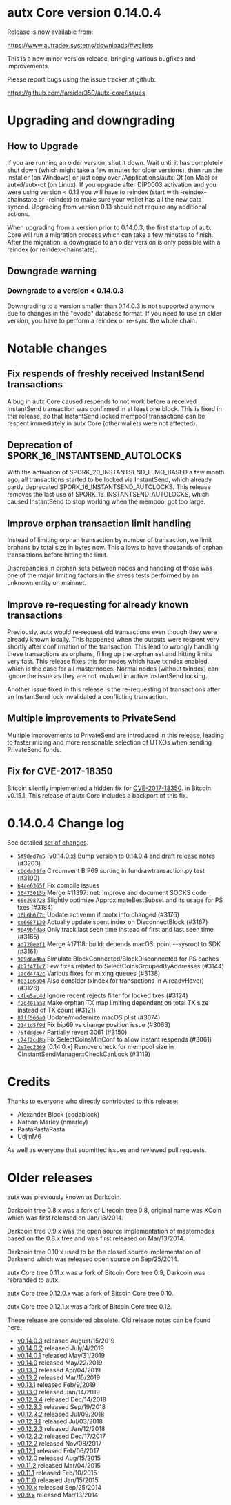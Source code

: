 autx Core version 0.14.0.4
==========================

Release is now available from:

  <https://www.autradex.systems/downloads/#wallets>

This is a new minor version release, bringing various bugfixes and improvements.

Please report bugs using the issue tracker at github:

  <https://github.com/farsider350/autx-core/issues>


Upgrading and downgrading
=========================

How to Upgrade
--------------

If you are running an older version, shut it down. Wait until it has completely
shut down (which might take a few minutes for older versions), then run the
installer (on Windows) or just copy over /Applications/autx-Qt (on Mac) or
autxd/autx-qt (on Linux). If you upgrade after DIP0003 activation and you were
using version < 0.13 you will have to reindex (start with -reindex-chainstate
or -reindex) to make sure your wallet has all the new data synced. Upgrading from
version 0.13 should not require any additional actions.

When upgrading from a version prior to 0.14.0.3, the
first startup of autx Core will run a migration process which can take a few minutes
to finish. After the migration, a downgrade to an older version is only possible with
a reindex (or reindex-chainstate).

Downgrade warning
-----------------

### Downgrade to a version < 0.14.0.3

Downgrading to a version smaller than 0.14.0.3 is not supported anymore due to changes
in the "evodb" database format. If you need to use an older version, you have to perform
a reindex or re-sync the whole chain.

Notable changes
===============

Fix respends of freshly received InstantSend transactions
---------------------------------------------------------

A bug in autx Core caused respends to not work before a received InstantSend transaction was confirmed in at least
one block. This is fixed in this release, so that InstantSend locked mempool transactions can be
respent immediately in autx Core (other wallets were not affected).

Deprecation of SPORK_16_INSTANTSEND_AUTOLOCKS
---------------------------------------------

With the activation of SPORK_20_INSTANTSEND_LLMQ_BASED a few month ago, all transactions started to be locked via
InstantSend, which already partly deprecated SPORK_16_INSTANTSEND_AUTOLOCKS. This release removes the last use
of SPORK_16_INSTANTSEND_AUTOLOCKS, which caused InstantSend to stop working when the mempool got too large.

Improve orphan transaction limit handling
-----------------------------------------

Instead of limiting orphan transaction by number of transaction, we limit orphans by total size in bytes
now. This allows to have thousands of orphan transactions before hitting the limit.

Discrepancies in orphan sets between nodes and handling of those was one of the major limiting factors in
the stress tests performed by an unknown entity on mainnet.

Improve re-requesting for already known transactions
----------------------------------------------------

Previously, autx would re-request old transactions even though they were already known locally. This
happened when the outputs were respent very shortly after confirmation of the transaction. This lead to
wrongly handling these transactions as orphans, filling up the orphan set and hitting limits very fast.
This release fixes this for nodes which have txindex enabled, which is the case for all masternodes. Normal
nodes (without txindex) can ignore the issue as they are not involved in active InstantSend locking.

Another issue fixed in this release is the re-requesting of transactions after an InstantSend lock invalidated
a conflicting transaction.

Multiple improvements to PrivateSend
------------------------------------

Multiple improvements to PrivateSend are introduced in this release, leading to faster mixing and more
reasonable selection of UTXOs when sending PrivateSend funds.

Fix for CVE-2017-18350
----------------------

Bitcoin silently implemented a hidden fix for [CVE-2017-18350](https://lists.linuxfoundation.org/pipermail/bitcoin-dev/2019-November/017453.html).
in Bitcoin v0.15.1. This release of autx Core includes a backport of this fix.


0.14.0.4 Change log
===================

See detailed [set of changes](https://github.com/farsider350/autx-core/compare/v0.14.0.3...autxpay:v0.14.0.4).

- [`5f98ed7a5`](https://github.com/farsider350/autx-core/commit/5f98ed7a5) [v0.14.0.x] Bump version to 0.14.0.4 and draft release notes (#3203)
- [`c0dda38fe`](https://github.com/farsider350/autx-core/commit/c0dda38fe) Circumvent BIP69 sorting in fundrawtransaction.py test (#3100)
- [`64ae6365f`](https://github.com/farsider350/autx-core/commit/64ae6365f) Fix compile issues
- [`36473015b`](https://github.com/farsider350/autx-core/commit/36473015b) Merge #11397: net: Improve and document SOCKS code
- [`66e298728`](https://github.com/farsider350/autx-core/commit/66e298728) Slightly optimize ApproximateBestSubset and its usage for PS txes (#3184)
- [`16b6b6f7c`](https://github.com/farsider350/autx-core/commit/16b6b6f7c) Update activemn if protx info changed (#3176)
- [`ce6687130`](https://github.com/farsider350/autx-core/commit/ce6687130) Actually update spent index on DisconnectBlock (#3167)
- [`9b49bfda8`](https://github.com/farsider350/autx-core/commit/9b49bfda8) Only track last seen time instead of first and last seen time (#3165)
- [`ad720eef1`](https://github.com/farsider350/autx-core/commit/ad720eef1) Merge #17118: build: depends macOS: point --sysroot to SDK (#3161)
- [`909d6a4ba`](https://github.com/farsider350/autx-core/commit/909d6a4ba) Simulate BlockConnected/BlockDisconnected for PS caches
- [`db7f471c7`](https://github.com/farsider350/autx-core/commit/db7f471c7) Few fixes related to SelectCoinsGroupedByAddresses (#3144)
- [`1acd4742c`](https://github.com/farsider350/autx-core/commit/1acd4742c) Various fixes for mixing queues (#3138)
- [`0031d6b04`](https://github.com/farsider350/autx-core/commit/0031d6b04) Also consider txindex for transactions in AlreadyHave() (#3126)
- [`c4be5ac4d`](https://github.com/farsider350/autx-core/commit/c4be5ac4d) Ignore recent rejects filter for locked txes (#3124)
- [`f2d401aa8`](https://github.com/farsider350/autx-core/commit/f2d401aa8) Make orphan TX map limiting dependent on total TX size instead of TX count (#3121)
- [`87ff566a0`](https://github.com/farsider350/autx-core/commit/87ff566a0) Update/modernize macOS plist (#3074)
- [`2141d5f9d`](https://github.com/farsider350/autx-core/commit/2141d5f9d) Fix bip69 vs change position issue (#3063)
- [`75fddde67`](https://github.com/farsider350/autx-core/commit/75fddde67) Partially revert 3061 (#3150)
- [`c74f2cd8b`](https://github.com/farsider350/autx-core/commit/c74f2cd8b) Fix SelectCoinsMinConf to allow instant respends (#3061)
- [`2e7ec2369`](https://github.com/farsider350/autx-core/commit/2e7ec2369) [0.14.0.x] Remove check for mempool size in CInstantSendManager::CheckCanLock (#3119)

Credits
=======

Thanks to everyone who directly contributed to this release:

- Alexander Block (codablock)
- Nathan Marley (nmarley)
- PastaPastaPasta
- UdjinM6

As well as everyone that submitted issues and reviewed pull requests.

Older releases
==============

autx was previously known as Darkcoin.

Darkcoin tree 0.8.x was a fork of Litecoin tree 0.8, original name was XCoin
which was first released on Jan/18/2014.

Darkcoin tree 0.9.x was the open source implementation of masternodes based on
the 0.8.x tree and was first released on Mar/13/2014.

Darkcoin tree 0.10.x used to be the closed source implementation of Darksend
which was released open source on Sep/25/2014.

autx Core tree 0.11.x was a fork of Bitcoin Core tree 0.9,
Darkcoin was rebranded to autx.

autx Core tree 0.12.0.x was a fork of Bitcoin Core tree 0.10.

autx Core tree 0.12.1.x was a fork of Bitcoin Core tree 0.12.

These release are considered obsolete. Old release notes can be found here:

- [v0.14.0.3](https://github.com/farsider350/autx-core/blob/master/doc/release-notes/autx/release-notes-0.14.0.3.md) released August/15/2019
- [v0.14.0.2](https://github.com/farsider350/autx-core/blob/master/doc/release-notes/autx/release-notes-0.14.0.2.md) released July/4/2019
- [v0.14.0.1](https://github.com/farsider350/autx-core/blob/master/doc/release-notes/autx/release-notes-0.14.0.1.md) released May/31/2019
- [v0.14.0](https://github.com/farsider350/autx-core/blob/master/doc/release-notes/autx/release-notes-0.14.0.md) released May/22/2019
- [v0.13.3](https://github.com/farsider350/autx-core/blob/master/doc/release-notes/autx/release-notes-0.13.3.md) released Apr/04/2019
- [v0.13.2](https://github.com/farsider350/autx-core/blob/master/doc/release-notes/autx/release-notes-0.13.2.md) released Mar/15/2019
- [v0.13.1](https://github.com/farsider350/autx-core/blob/master/doc/release-notes/autx/release-notes-0.13.1.md) released Feb/9/2019
- [v0.13.0](https://github.com/farsider350/autx-core/blob/master/doc/release-notes/autx/release-notes-0.13.0.md) released Jan/14/2019
- [v0.12.3.4](https://github.com/farsider350/autx-core/blob/master/doc/release-notes/autx/release-notes-0.12.3.4.md) released Dec/14/2018
- [v0.12.3.3](https://github.com/farsider350/autx-core/blob/master/doc/release-notes/autx/release-notes-0.12.3.3.md) released Sep/19/2018
- [v0.12.3.2](https://github.com/farsider350/autx-core/blob/master/doc/release-notes/autx/release-notes-0.12.3.2.md) released Jul/09/2018
- [v0.12.3.1](https://github.com/farsider350/autx-core/blob/master/doc/release-notes/autx/release-notes-0.12.3.1.md) released Jul/03/2018
- [v0.12.2.3](https://github.com/farsider350/autx-core/blob/master/doc/release-notes/autx/release-notes-0.12.2.3.md) released Jan/12/2018
- [v0.12.2.2](https://github.com/farsider350/autx-core/blob/master/doc/release-notes/autx/release-notes-0.12.2.2.md) released Dec/17/2017
- [v0.12.2](https://github.com/farsider350/autx-core/blob/master/doc/release-notes/autx/release-notes-0.12.2.md) released Nov/08/2017
- [v0.12.1](https://github.com/farsider350/autx-core/blob/master/doc/release-notes/autx/release-notes-0.12.1.md) released Feb/06/2017
- [v0.12.0](https://github.com/farsider350/autx-core/blob/master/doc/release-notes/autx/release-notes-0.12.0.md) released Aug/15/2015
- [v0.11.2](https://github.com/farsider350/autx-core/blob/master/doc/release-notes/autx/release-notes-0.11.2.md) released Mar/04/2015
- [v0.11.1](https://github.com/farsider350/autx-core/blob/master/doc/release-notes/autx/release-notes-0.11.1.md) released Feb/10/2015
- [v0.11.0](https://github.com/farsider350/autx-core/blob/master/doc/release-notes/autx/release-notes-0.11.0.md) released Jan/15/2015
- [v0.10.x](https://github.com/farsider350/autx-core/blob/master/doc/release-notes/autx/release-notes-0.10.0.md) released Sep/25/2014
- [v0.9.x](https://github.com/farsider350/autx-core/blob/master/doc/release-notes/autx/release-notes-0.9.0.md) released Mar/13/2014

